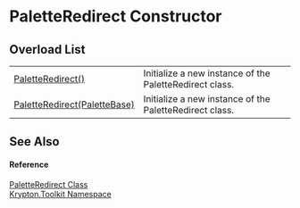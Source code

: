# PaletteRedirect Constructor


## Overload List
<table>
<tr>
<td><a href="c7ea0fc5-a2dd-d61b-9494-3093dc6d0c57.md">PaletteRedirect()</a></td>
<td>Initialize a new instance of the PaletteRedirect class.</td></tr>
<tr>
<td><a href="42bab0bc-6af1-e1ae-ce10-c2f081b42446.md">PaletteRedirect(PaletteBase)</a></td>
<td>Initialize a new instance of the PaletteRedirect class.</td></tr>
</table>

## See Also


#### Reference
<a href="eb4bd14d-b283-a570-c104-b4d55603d473.md">PaletteRedirect Class</a>  
<a href="79d2eac2-21f4-54ff-7552-b20c33c30600.md">Krypton.Toolkit Namespace</a>  
